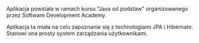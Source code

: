Aplikacja powstała w ramach kursu "Java od podstaw" organizowanego przez Software Development Academy.

Aplikacja ta miała na celu zapoznanie się z technologiami JPA i Hibernate.
Stanowi ona prosty system zarządzania użytkownikami.
